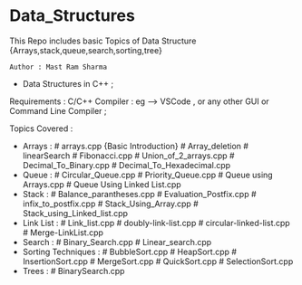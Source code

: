 # Data_Structures
This Repo includes basic Topics of Data Structure {Arrays,stack,queue,search,sorting,tree}

``Author : Mast Ram Sharma``

* Data Structures in C++ ;

Requirements :
 C/C++ Compiler : eg --> VSCode , or any other GUI or Command Line Compiler ;
 
Topics Covered :
  * Arrays :
        # arrays.cpp {Basic Introduction}
        # Array_deletion
        # linearSearch
        # Fibonacci.cpp
        # Union_of_2_arrays.cpp
        # Decimal_To_Binary.cpp
        # Decimal_To_Hexadecimal.cpp
  * Queue :
        # Circular_Queue.cpp
        # Priority_Queue.cpp
        # Queue using Arrays.cpp
        # Queue Using Linked List.cpp
  * Stack :
        # Balance_parantheses.cpp
        # Evaluation_Postfix.cpp
        # infix_to_postfix.cpp
        # Stack_Using_Array.cpp
        # Stack_using_Linked_list.cpp
  * Link List :
        # Link_list.cpp
        # doubly-link-list.cpp
        # circular-linked-list.cpp
        # Merge-LinkList.cpp
  * Search :
        # Binary_Search.cpp
        # Linear_search.cpp
  * Sorting Techniques :
        # BubbleSort.cpp
        # HeapSort.cpp
        # InsertionSort.cpp
        # MergeSort.cpp
        # QuickSort.cpp
        # SelectionSort.cpp
  * Trees :
        # BinarySearch.cpp
